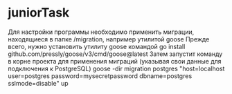 # juniorTask

Для настройки программы необходимо применить миграции, находящиеся в папке /migration,
например утилитой goose
Прежде всего, нужно установить утилиту goose командой
go install github.com/pressly/goose/v3/cmd/goose@latest
Затем запустит команду в корне проекта для применения миграций (указывая свои данные для подключения к PostgreSQL)
goose -dir migration postgres "host=localhost user=postgres password=mysecretpassword dbname=postgres sslmode=disable" up
